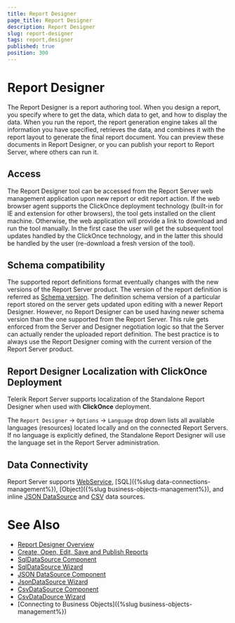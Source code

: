 ```yaml
---
title: Report Designer
page_title: Report Designer
description: Report Designer
slug: report-designer
tags: report,designer
published: true
position: 300
---
```


# Report Designer

The Report Designer is a report authoring tool. When you design a report, you specify where to get the data, which data to get, and how to display the data. When you run the report, the report generation engine takes all the information you have specified, retrieves the data, and combines it with the report layout to generate the final report document. You can preview these documents in Report Designer, or you can publish your report to Report Server, where others can run it.

## Access

The Report Designer tool can be accessed from the Report Server web management application upon new report or edit report action. If the web browser agent supports the ClickOnce deployment technology (built-in for IE and extension for other browsers), the tool gets installed on the client machine. Otherwise, the web application will provide a link to download and run the tool manually.
In the first case the user will get the subsequent tool updates handled by the ClickOnce technology, and in the latter this should be handled by the user (re-download a fresh version of the tool).

## Schema compatibility

The supported report definitions format eventually changes with the new versions of the Report Server product. The version of the report definition is referred as [Schema version](https://docs.telerik.com/reporting/designing-reports/report-designer-tools/desktop-designers/standalone-report-designer/xml-report-definition#xml-schema-versioning). The definition schema version of a particular report stored on the server gets updated upon editing with a newer Report Designer. However, no Report Designer can be used having newer schema version than the one supported from the Report Server. This rule gets enforced from the Server and Designer negotiation logic so that the Server can actually render the uploaded report definition. The best practice is to always use the Report Designer coming with the current version of the Report Server product.

## Report Designer Localization with ClickOnce Deployment

Telerik Report Server supports localization of the Standalone Report Designer when used with __ClickOnce__ deployment.

The `Report Designer` -> `Options` -> `Language` drop down lists all available languages (resources) located locally and on the connected Report Servers. If no language is explicitly defined, the Standalone Report Designer will use the language set in the Report Server administration.

## Data Connectivity

Report Server supports [WebService](https://docs.telerik.com/reporting/designing-reports/connecting-to-data/data-source-components/webservicedatasource-component/overview), [SQL]({%slug data-connections-management%}), [Object]({%slug business-objects-management%}), and inline [JSON DataSource](https://docs.telerik.com/reporting/designing-reports/connecting-to-data/data-source-components/jsondatasource-component) and [CSV](https://docs.telerik.com/reporting/designing-reports/connecting-to-data/data-source-components/csvdatasource-component/overview) data sources.

# See Also

* [Report Designer Overview](https://docs.telerik.com/reporting/designing-reports/report-designer-tools/desktop-designers/standalone-report-designer/overview "Standalone Report Designer Overview")
* [Create, Open, Edit, Save and Publish Reports](https://docs.telerik.com/reporting/designing-reports/report-designer-tools/desktop-designers/standalone-report-designer/working-with-report-server-reports "Working with server reports")
* [SqlDataSource Component](https://docs.telerik.com/reporting/designing-reports/connecting-to-data/data-source-components/sqldatasource-component/overview "SqlDataSource Component")
* [SqlDataSource Wizard](https://docs.telerik.com/reporting/designing-reports/report-designer-tools/desktop-designers/tools/data-source-wizards/sqldatasource-wizard/overview "SqlDataSource Wizard Overview")
* [JSON DataSource Component](https://docs.telerik.com/reporting/designing-reports/connecting-to-data/data-source-components/jsondatasource-component)
* [JsonDataSource Wizard](https://docs.telerik.com/reporting/designing-reports/report-designer-tools/desktop-designers/tools/data-source-wizards/jsondatasource-wizard)
* [CsvDataSource Component](https://docs.telerik.com/reporting/designing-reports/connecting-to-data/data-source-components/csvdatasource-component/overview "CsvDataSource Component")
* [CsvDataDource Wizard](https://docs.telerik.com/reporting/designing-reports/report-designer-tools/desktop-designers/tools/data-source-wizards/csvdatasource-wizard "CsvDataDource Wizard Overview")
* [Connecting to Business Objects]({%slug business-objects-management%})